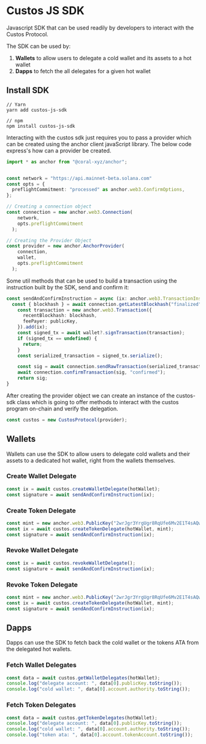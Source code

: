 # Custos JS SDK
Javascript SDK that can be used readily by developers to interact with the Custos Protocol.

The SDK can be used by:
1. **Wallets** to allow users to delegate a cold wallet and its assets to a hot wallet
2. **Dapps** to fetch the all delegates for a given hot wallet

## Install SDK

```
// Yarn
yarn add custos-js-sdk

// npm
npm install custos-js-sdk
```

Interacting with the custos sdk just requires you to pass a provider which can be created using the anchor client javaScript library. The below code express's how can a provider be created.

```ts
import * as anchor from "@coral-xyz/anchor";


const network = "https://api.mainnet-beta.solana.com"
const opts = {
  preflightCommitment: "processed" as anchor.web3.ConfirmOptions,
};

// Creating a connection object
const connection = new anchor.web3.Connection(
    network,
    opts.preflightCommitment
  );

// Creating the Provider Object
const provider = new anchor.AnchorProvider(
    connection,
    wallet,
    opts.preflightCommitment
  );
```

Some util methods that can be used to build a transaction using the instruction built by the SDK, send and confirm it:

```ts
const sendAndConfirmInstruction = async (ix: anchor.web3.TransactionInstruction) => {
  const { blockhash } = await connection.getLatestBlockhash("finalized");
    const transaction = new anchor.web3.Transaction({
      recentBlockhash: blockhash,
      feePayer: publicKey,
    }).add(ix);
    const signed_tx = await wallet?.signTransaction(transaction);
    if (signed_tx == undefined) {
      return;
    }
    const serialized_transaction = signed_tx.serialize();

    const sig = await connection.sendRawTransaction(serialized_transaction);
    await connection.confirmTransaction(sig, "confirmed");
    return sig;
}
```

After creating the provider object we can create an instance of the custos-sdk class which is going to offer methods to interact with the custos program on-chain and verify the delegation.

```ts
const custos = new CustosProtocol(provider);
```

## Wallets
Wallets can use the SDK to allow users to delegate cold wallets and their assets to a dedicated hot wallet, right from the wallets themselves.

### Create Wallet Delegate
```ts
const ix = await custos.createWalletDelegate(hotWallet);
const signature = await sendAndConfirmInstruction(ix);
```

### Create Token Delegate
```ts
const mint = new anchor.web3.PublicKey("2wrJgr3YrgUgr8RqUfe6Mv2E1T4sAQweZsBo1JDfE1st");
const ix = await custos.createTokenDelegate(hotWallet, mint);
const signature = await sendAndConfirmInstruction(ix);
```

### Revoke Wallet Delegate
```ts
const ix = await custos.revokeWalletDelegate();
const signature = await sendAndConfirmInstruction(ix);
```

### Revoke Token Delegate
```ts
const mint = new anchor.web3.PublicKey("2wrJgr3YrgUgr8RqUfe6Mv2E1T4sAQweZsBo1JDfE1st");
const ix = await custos.createTokenDelegate(hotWallet, mint);
const signature = await sendAndConfirmInstruction(ix);
```

## Dapps
Dapps can use the SDK to fetch back the cold wallet or the tokens ATA from the delegated hot wallets.

### Fetch Wallet Delegates
```ts
const data = await custos.getWalletDelegates(hotWallet);
console.log("delegate account: ", data[0].publicKey.toString());
console.log("cold wallet: ", data[0].account.authority.toString());
```

### Fetch Token Delegates
```ts
const data = await custos.getTokenDelegates(hotWallet);
console.log("delegate account: ", data[0].publicKey.toString());
console.log("cold wallet: ", data[0].account.authority.toString());
console.log("token ata: ", data[0].account.tokenAccount.toString());
```